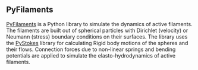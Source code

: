 ## PyFilaments
[PyFilaments](https://github.com/deepakkrishnamurthy/PyFilaments) is a Python library to simulate the dynamics of active filaments. The filaments are built out of spherical particles with Dirichlet (velocity) or Neumann (stress) boundary conditions on their surfaces. The library uses the [PyStokes](https://gitlab.com/rajeshrinet/pystokes) library for calculating Rigid body motions of the spheres and their flows. Connection forces due to non-linear springs and bending potentials are applied to simulate the elasto-hydrodynamics of active filaments.  



